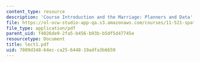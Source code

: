 ```yaml
---
content_type: resource
description: 'Course Introduction and the Marriage: Planners and Data'
file: https://ol-ocw-studio-app-qa.s3.amazonaws.com/courses/11-521-spatial-database-management-and-advanced-geographic-information-systems-spring-2003/7089d34864ecca25644819adfa3b6659_lect1.pdf
file_type: application/pdf
parent_uid: f4026de9-2fa5-b456-b93b-b5df5d47745e
resourcetype: Document
title: lect1.pdf
uid: 7089d348-64ec-ca25-6448-19adfa3b6659
---
```

